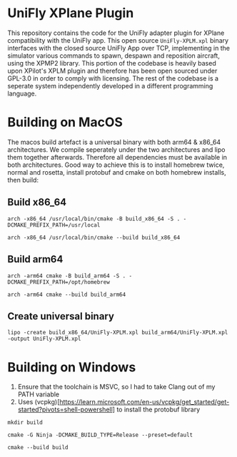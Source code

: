 # UniFly XPlane Plugin
This repository contains the code for the UniFly adapter plugin for XPlane compatibility with the UniFly app. This open source `UniFly-XPLM.xpl` binary interfaces with the closed source UniFly App over TCP, implementing in the simulator various commands to spawn, despawn and reposition aircraft, using the XPMP2 library. This portion of the codebase is heavily based upon XPilot's XPLM plugin and therefore has been open sourced under GPL-3.0 in order to comply with licensing. The rest of the codebase is a seperate system independently developed in a different programming language.

# Building on MacOS
The macos build artefact is a universal binary with both arm64 & x86_64 architectures. We compile seperately under the two architectures and lipo them together afterwards. Therefore all dependencies must be available in both architectures. Good way to achieve this is to install homebrew twice, normal and rosetta, install protobuf and cmake on both homebrew installs, then build:

## Build x86_64
`arch -x86_64 /usr/local/bin/cmake -B build_x86_64 -S . -DCMAKE_PREFIX_PATH=/usr/local`

`arch -x86_64 /usr/local/bin/cmake --build build_x86_64`

## Build arm64
`arch -arm64 cmake -B build_arm64 -S . -DCMAKE_PREFIX_PATH=/opt/homebrew`

`arch -arm64 cmake --build build_arm64`

## Create universal binary
`lipo -create build_x86_64/UniFly-XPLM.xpl build_arm64/UniFly-XPLM.xpl -output UniFly-XPLM.xpl`

# Building on Windows
1. Ensure that the toolchain is MSVC, so I had to take Clang out of my PATH variable
2. Uses (vcpkg)[https://learn.microsoft.com/en-us/vcpkg/get_started/get-started?pivots=shell-powershell] to install the protobuf library


`mkdir build`

`cmake -G Ninja -DCMAKE_BUILD_TYPE=Release --preset=default`

`cmake --build build`
